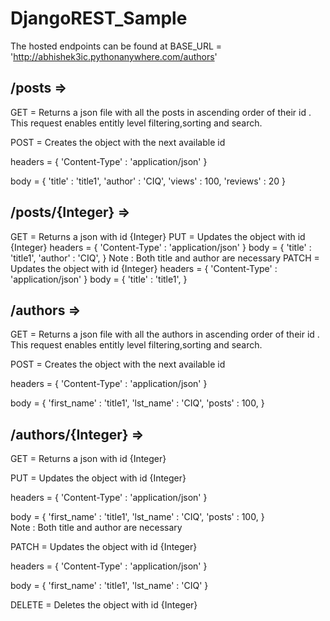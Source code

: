 # DjangoREST_Sample


The hosted endpoints can be found at BASE_URL = 'http://abhishek3ic.pythonanywhere.com/authors'

## /posts =>

GET = Returns a json file with all the posts in ascending order of their id . This request enables entitly level filtering,sorting and search.

POST = Creates the object with the next available id

  headers = {
              'Content-Type' : 'application/json'
            }
						
  body = {
            'title' : 'title1',
            'author' : 'CIQ',
            'views' : 100,
            'reviews' : 20
         }
   
 
## /posts/{Integer} =>

GET = Returns a json with id {Integer} 
PUT = Updates the object with id {Integer}
  headers = {
              'Content-Type' : 'application/json'
            }
  body = {
            'title' : 'title1',
            'author' : 'CIQ',
         }
         Note : Both title and author are necessary
PATCH = Updates the object with id {Integer}
  headers = {
              'Content-Type' : 'application/json'
            }
  body = {
            'title' : 'title1',
         }

         
         
## /authors =>

GET = Returns a json file with all the authors in ascending order of their id . This request enables entitly level filtering,sorting and search.

POST = Creates the object with the next available id

  headers = {
              'Content-Type' : 'application/json'
            }
						
  body = {
            'first_name' : 'title1',
            'lst_name' : 'CIQ',
            'posts' : 100,
         }
   
 
## /authors/{Integer} =>

GET = Returns a json with id {Integer} 

PUT = Updates the object with id {Integer}

  headers = {
              'Content-Type' : 'application/json'
            }
						
  body = {
            'first_name' : 'title1',
            'lst_name' : 'CIQ',
            'posts' : 100,
         }  
         Note : Both title and author are necessary
				 
PATCH = Updates the object with id {Integer}

  headers = {
              'Content-Type' : 'application/json'
            }
						
  body = {
            'first_name' : 'title1',
            'lst_name' : 'CIQ'
         }
				 
DELETE = Deletes the object with id {Integer}
         
         
